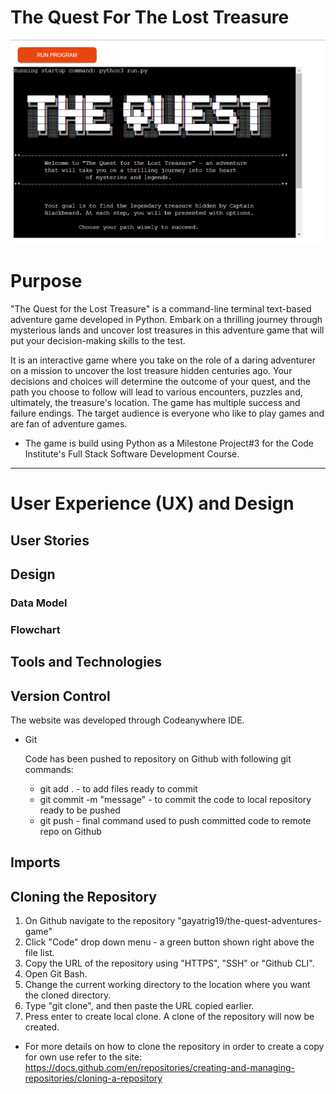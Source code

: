 # The Quest For The Lost Treasure

![Website Application Mock Up](assets/the_quest_mockup_image.png)



# Purpose 

"The Quest for the Lost Treasure" is a command-line terminal text-based adventure game developed in Python. Embark on a thrilling journey through mysterious lands and uncover lost treasures in this adventure game that will put your decision-making skills to the test. 

It is an interactive game where you take on the role of a daring adventurer on a mission to uncover the lost treasure hidden centuries ago. Your decisions and choices will determine the outcome of your quest, and the path you choose to follow will lead to various encounters, puzzles and, ultimately, the treasure's location. The game has multiple success and failure endings. The target audience is everyone who like to play games and are fan of adventure games.

- The game is build using Python as a Milestone Project#3 for the Code Institute's Full Stack Software
  Development Course.

-------

# User Experience (UX) and Design

## User Stories

## Design
### Data Model
### Flowchart


## Tools and Technologies

## Version Control

The website was developed through Codeanywhere IDE.

- Git

  Code has been pushed to repository on Github with following git commands:

    - git add . - to add files ready to commit
    - git commit -m "message" - to commit the code to local repository ready to be pushed
    - git push - final command used to push committed code to remote repo on Github

## Imports

## Cloning the Repository

1. On Github navigate to the repository "gayatrig19/the-quest-adventures-game"
2. Click "Code" drop down menu - a green button shown right above the file list.
3. Copy the URL of the repository using "HTTPS", "SSH" or "Github CLI".
4. Open Git Bash.
5. Change the current working directory to the location where you want the cloned directory.
6. Type "git clone", and then paste the URL copied earlier.
7. Press enter to create local clone. A clone of the repository will now be created.

- For more details on how to clone the repository in order to create a copy for own use refer to the 
  site: <https://docs.github.com/en/repositories/creating-and-managing-repositories/cloning-a-repository>








